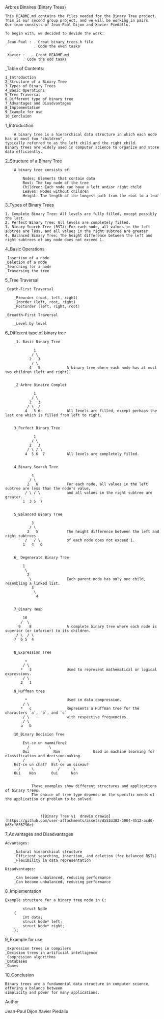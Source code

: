 Arbres Binaires (Binary Trees)

	This README.md contains the files needed for the Binary Tree project. 
	This is our second group project, and we will be working in pairs. 
	Our team consists of Jean-Paul Dijon and Xavier Piedallu.

	To begin with, we decided to devide the work:

	_Jean-Paul : . Creat binary_trees.h file 
				 . Code the even tasks

	_Xavier	:	. Creat README.md
			. Code the odd tasks


_Table of Contents:

	1_Introduction
	2_Structure of a Binary Tree
	3_Types of Binary Trees
	4_Basic Operations
	5_Tree Traversal
	6_Different type of binary tree
	7_Advantages and Disadvantages
	8_Implementation
	9_Example for use
	10_Concluion

1_Introduction

		A binary tree is a hierarchical data structure in which each node has at most two "children", 
	typically referred to as the left child and the right child.
	Binary trees are widely used in computer science to organize and store data efficiently.

2_Structure of a Binary Tree

		A binary tree consists of:

			Nodes: Elements that contain data
			Root: The top node of the tree
			Children: Each node can have a left and/or right child
			Leaves: Nodes without children
			Height: The length of the longest path from the root to a leaf

3_Types of Binary Trees

	1. Complete Binary Tree: All levels are fully filled, except possibly the last.
	2. Perfect Binary Tree: All levels are completely filled.
	3. Binary Search Tree (BST): For each node, all values in the left subtree are less, and all values in the right subtree are greater.
	4. Balanced Binary Tree: The height difference between the left and right subtrees of any node does not exceed 1.

4_Basic Operations

	_Insertion of a node
	_Deletion of a node
	_Searching for a node
	_Traversing the tree

5_Tree Traversal

	_Depth-First Traversal

		_Preorder (root, left, right)
		_Inorder (left, root, right)
		_Postorder (left, right, root)

	_Breadth-First Traversal

		_Level by level

6_Different type of binary tree

		_1. Basic Binary Tree  
		 
				 1
   				/ \
  			   2   3
				/ \
			   4   5          	A binary tree where each node has at most two children (left and right).

		
		_2 Arbre Binaire Complet

				 1
 			    / \
 			   2   3
			  / \  /
			 4   5 6			All levels are filled, except perhaps the last one which is filled from left to right.

		
		3_Perfect Binary Tree

				 1
   				/ \
 			   2   3
 			  / \ / \
			 4  5 6  7			All levels are completely filled.

		
		4_Binary Search Tree

		 		4
   		       / \
  	   	      2   6				For each node, all values ​​in the left subtree are less than the node's value, 
	  	     / \ / \			and all values ​​in the right subtree are greater. 
	        1  3 5  7				

		
		5_Balanced Binary Tree

		 		3
   			   / \	
   			  2   5				The height difference between the left and right subtrees
			 /   / \			of each node does not exceed 1.
			1   4   6


		6_ Degenerate Binary Tree

			1
 			 \
  			  2
  		       \				Each parent node has only one child, resembling a linked list.
    		 	3
      			 \
      			  4


		7_Binary Heap

			10
   		   /  \
  		  9    8				A complete binary tree where each node is superior (or inferior) to its children.
 		 / \  / \
	    7  6 5  4

	
		8_Expression Tree
			
			 +
  		    / \
  		   *   3				Used to represent mathematical or logical expressions.
      		/ \
		   2   1

		9_Huffman tree

			 *					Used in data compression.
     		/ \
    	   *   c				Represents a Huffman tree for the characters `a`, `b`, and `c` 
   		    / \					with respective frequencies.
   		    / \					
 		   a   b

		10_Binary Decision Tree
 
 			Est-ce un mammifère?
     		  /         \	
   			Oui           Non				Used in machine learning for classification and decision-making.
		    /               \
		Est-ce un chat?  Est-ce un oiseau?
 		  /     \           /      \
		Oui    Non       Oui      Non


				These examples show different structures and applications of binary trees. 
				The choice of tree type depends on the specific needs of the application or problem to be solved.



					![Binary Tree v1  drawio drawio](https://github.com/user-attachments/assets/d552d382-3904-4512-acd0-b65cf656796e)



7_Advantages and Disadvantages

	Advantages:
	
		_Natural hierarchical structure
		_Efficient searching, insertion, and deletion (for balanced BSTs)
		_Flexibility in data representation

	Disadvantages:

		_Can become unbalanced, reducing performance
		_Can become unbalanced, reducing performance

8_Implementation

	Exemple structure for a binary tree node in C:

			struct Node 
		{
    		int data;
    		struct Node* left;
   			struct Node* right;
		};
9_Example for use

	_Expression trees in compilers
	_Decision trees in artificial intelligence
	_Compression algorithms
	_Databases
	_Games

10_Conclusion

	Binary trees are a fundamental data structure in computer science, offering a balance between 
	simplicity and power for many applications.


Author

Jean-Paul Dijon  Xavier Piedallu
